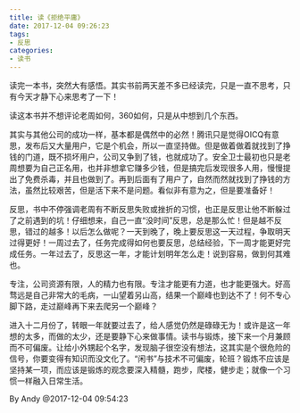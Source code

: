 ```yaml
---
title: 读《拒绝平庸》
date: 2017-12-04 09:26:23
tags:
- 反思
categories:
- 读书
---
```


读完一本书，突然大有感悟。其实书前两天差不多已经读完，只是一直不思考，只有今天才静下心来思考了一下！

读这本书并不想评论老周如何，360如何，只是从中想到几个东西。

其实与其他公司的成功一样，基本都是偶然中的必然！腾讯只是觉得OICQ有意思，发布后又大量用户，它是个机会，所以一直坚持做。但是做着做着就找到了挣钱的门道，既不损坏用户，公司又争到了钱，也就成功了。安全卫士最初也只是老周想要为自己正名用，也并非想拿它赚多少钱，但是搞完后发现很多人用，慢慢提出了免费杀毒，并且也做到了。再到后面有了用户了，自然而然就找到了挣钱的方法，虽然比较艰苦，但是活下来不是问题。看似非有意为之，但是要准备好！

反思，书中不停强调老周有不断反思失败或挫折的习惯，也正是反思让他不断躲过了之前遇到的坑！仔细想来，自己一直“没时间”反思，总是那么忙！但是越不反思，错过的越多！以后怎么做呢？一天到晚了，晚上要反思这一天过程，争取明天过得更好！一周过去了，任务完成得如何也要反思，总结经验，下一周才能更好完成任务。一年过去了，反思这一年，才能计划明年怎么走！说到容易，做到何其难也。
<!-- more -->
专注，公司资源有限，人的精力也有限。专注才能更有力道，也才能更强大。好高骛远是自己非常大的毛病，一山望着另山高，结果一个巅峰也到达不了！何不专心脚下路，走过巅峰再下来去爬另一个巅峰？

进入十二月份了，转眼一年就要过去了，给人感觉仍然是碌碌无为！或许是这一年想的太多，而做的太少，还是要静下心来做事情。读书与锻炼，接下来一个月兼顾而不可偏废。让给小外甥起个名字，发现脑子很空没有想法，这其实是个很危险的信号，你要变得有知识而没文化了。“闲书”与技术不可偏废，轮班？锻炼不应该是坚持某一项，而应该是锻炼的观念要深入精髓，跑步，爬楼，健步走；就像一个习惯一样融入日常生活。

By Andy @2017-12-04 09:54:23